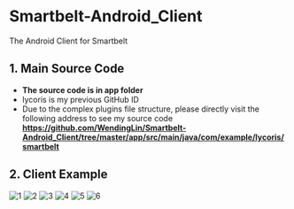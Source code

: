 # Smartbelt-Android_Client
The Android Client for Smartbelt

## 1. Main Source Code 
- **The source code is in app folder**
- lycoris is my previous GitHub ID
- Due to the complex plugins file structure, please directly visit the following address to see my source code
**https://github.com/WendingLin/Smartbelt-Android_Client/tree/master/app/src/main/java/com/example/lycoris/smartbelt**

## 2. Client Example

![1](https://github.com/WendingLin/Smartbelt-Android_Client/blob/master/.idea/img/1.jpg)
![2](https://github.com/WendingLin/Smartbelt-Android_Client/blob/master/.idea/img/2.jpg)
![3](https://github.com/WendingLin/Smartbelt-Android_Client/blob/master/.idea/img/3.jpg)
![4](https://github.com/WendingLin/Smartbelt-Android_Client/blob/master/.idea/img/4.jpg)
![5](https://github.com/WendingLin/Smartbelt-Android_Client/blob/master/.idea/img/5.jpg)
![6](https://github.com/WendingLin/Smartbelt-Android_Client/blob/master/.idea/img/6.jpg)
